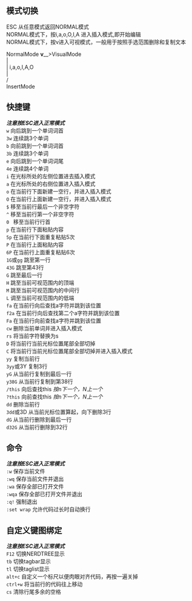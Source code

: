 模式切换
--------
ESC 从任意模式返回NORMAL模式  
NORMAL模式下，按i,a,o,O,I,A 进入插入模式,即开始编辑  
NORMAL模式下，按v进入可视模式，一般用于按照手选范围删除和复制文本  

  NormalMode ____v______>VisualMode  
      |  
      | i,a,o,I,A,O  
      |  
     \/  
 InsertMode  

快捷键
------
***注意按ESC进入正常模式***  
`w`   向后跳到一个单词词首  
`3w` 连续跳3个单词  
`b`   向前跳到一个单词词首  
`3b`  连续跳3个单词  
`e`   向后跳到一个单词词尾  
`4e`  连续跳4个单词  
`i`   在光标所处的左侧位置进去插入模式  
`a`   在光标所处的右侧位置进入插入模式  
`o`   在当前行下面新建一空行，并进入插入模式  
`O`   在当前行上面新建一空行，并进入插入模式  
`$`  移至当前行最后一个非空字符  
`^`   移至当前行第一个非空字符  
`0 `  移至当前行行首  
`p`   在当前行下面粘贴内容  
`5p`  在当前行下面重复粘贴5次  
`P`   在当前行上面粘贴内容  
`6P`  在当前行上面重复粘贴6次  
`1G`或`gg` 跳至第一行  
`43G` 跳至第43行  
`G`   跳至最后一行  
`H`   跳至当前可视范围内的顶端  
`M`   跳至当前可视范围内的中间行  
`L`   调至当前可视范围内的低端  
`fa`  在当前行向后查找a字符并跳到该位置  
`f2a` 在当前行向后查找第二个a字符并跳到该位置  
`Fa`  在当前行向前查找a字符并跳到该位置  
`cw`  删除当前单词并进入插入模式  
`rs`  将当前字符替换为s  
`D`   将当前行当前光标位置尾部全部切掉  
`C`   将当前行当前光标位置尾部全部切掉并进入插入模式  
`yy`  复制当前行  
`3yy`或3Y 复制3行  
`yG`  从当前行复制到最后一行  
`y38G` 从当前行复制到第38行  
`/this` 向后查找this *按n下一个，N上一个*  
`?this` 向前查找this *按n下一个，N上一个*  
`dd`  删除当前行  
`3dd`或3D 从当前光标位置算起，向下删除3行  
`dG`  从当前行删除到最后一行  
`d32G` 从当前行删除到32行  

命令
----
***注意按ESC进入正常模式***  
`:w`  保存当前文件  
`:wq` 保存当前文件并退出  
`:wa` 保存全部已打开文件  
`:wqa` 保存全部已打开文件并退出  
`:q!` 强制退出  
`:set wrap` 允许代码过长时自动换行  

自定义键图绑定
--------------
***注意按ESC进入正常模式***  
`F12` 切换NERDTREE显示  
`tb`  切换tagbar显示  
`tl`  切换taglist显示  
`alt+c` 自定义一个标尺以便肉眼对齐代码，再按一遍关掉  
`ctrl+w` 将当前行的代码往上移动  
`cs`  清除行尾多余的空格  

